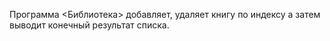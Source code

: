 Программа <Библиотека> добавляет, удаляет книгу по индексу а затем выводит конечный результат списка.
